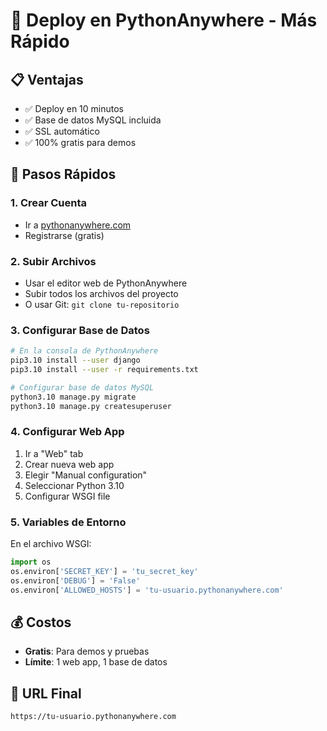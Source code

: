 # 🐍 Deploy en PythonAnywhere - Más Rápido

## 📋 Ventajas
- ✅ Deploy en 10 minutos
- ✅ Base de datos MySQL incluida
- ✅ SSL automático
- ✅ 100% gratis para demos

## 🔧 Pasos Rápidos

### 1. Crear Cuenta
- Ir a [pythonanywhere.com](https://pythonanywhere.com)
- Registrarse (gratis)

### 2. Subir Archivos
- Usar el editor web de PythonAnywhere
- Subir todos los archivos del proyecto
- O usar Git: `git clone tu-repositorio`

### 3. Configurar Base de Datos
```bash
# En la consola de PythonAnywhere
pip3.10 install --user django
pip3.10 install --user -r requirements.txt

# Configurar base de datos MySQL
python3.10 manage.py migrate
python3.10 manage.py createsuperuser
```

### 4. Configurar Web App
1. Ir a "Web" tab
2. Crear nueva web app
3. Elegir "Manual configuration"
4. Seleccionar Python 3.10
5. Configurar WSGI file

### 5. Variables de Entorno
En el archivo WSGI:
```python
import os
os.environ['SECRET_KEY'] = 'tu_secret_key'
os.environ['DEBUG'] = 'False'
os.environ['ALLOWED_HOSTS'] = 'tu-usuario.pythonanywhere.com'
```

## 💰 Costos
- **Gratis**: Para demos y pruebas
- **Límite**: 1 web app, 1 base de datos

## 🔗 URL Final
`https://tu-usuario.pythonanywhere.com`
